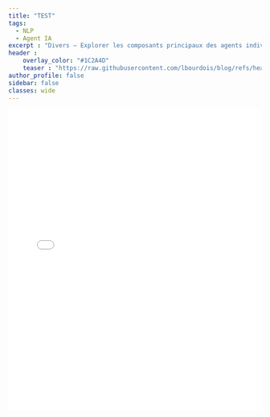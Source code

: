 ```yaml
---
title: "TEST"
tags:
  - NLP
  - Agent IA
excerpt : "Divers – Explorer les composants principaux des agents individuels et multiples"
header :
    overlay_color: "#1C2A4D"
    teaser : "https://raw.githubusercontent.com/lbourdois/blog/refs/heads/master/assets/images/Agents/image_0.png"
author_profile: false
sidebar: false
classes: wide
---
```


<div class="page__content" style="max-width: 100%; width: 100%;">
<iframe 
    src="{{ '/assets/images/test/huggingface_downloads.html' | relative_url }}" 
    width="100%" 
    height="600" 
    frameborder="0" 
    allowfullscreen>
</iframe>
</div>





